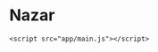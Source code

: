 # Nazar
<!DOCTYPE html>
<html>
  <head>
    <meta charset="utf-8">
    <meta name="viewpoint" content="width=device-width, initial-scale=1.0">
    <title>Lesson 1</title>
    
  </head>
   <body>
<div id="welcome"></div>


<script>//приветствие
const name = prompt('Введите свое имя и фамилию');
alert('Привет,'+name)
    </script>

<script>//год
const year = new Date(2020);
const birth = prompt ('Введите год рождения');
    alert ('твой возраст: '+(year - birth));
    </script>

<script>//квадрат
const dlina = prompt('Введите длину стороны квадрата');
const P = (dlina*4);
const S =(dlina**2);
alert('Периметр =' + P  + ' Площадь =' + S);
    </script>

<script>//площадь круга
const r = prompt('Введите радиус');
const S1=(Math.PI*r**2);
var qq = S1.toFixed(2);
alert('Площадь окружности '+qq);
    </script>

<script>//скорость
const S2 = prompt('Введите расстояние в км между двумя городами ');
const T = prompt('Ведите за сколько часов вы хотите добраться ');
alert('Вы должны двигатся со скоростью '+S2/T +' км/час');
    </script>

<script>//конвертор валют
const USD = 28.21; const EUR=33.38; 
const UA = prompt('Введите сумму в ГРН ');
alert('USD: '+(USD*UA)+' EUR: '+(EUR*UA));
    </script>

<script>//флешка
let f1= 820;
const GB = prompt('Введите объем USB-флешки в ГБ ');
const FGB = (f1 / GB);
var a = Math.floor(FGB);
alert('На USB-флешку вмещается '+ a +' файлов, размером 820 мб');
    </script>

<script>//шоколадки
const money=prompt('Введите сколько у вас денег в грн ');
const choc=prompt('Введите цену шоколадки');
var kolich=(money/choc);
var ko = Math.floor(kolich);

const ost = (money-(ko*choc));
var os = ost.toFixed(2);

alert ('Вы можете купить '+ ko +' шоколадок, '+'у вас осталось ' + os + ' грн');
    </script>

  <script>
const tri=prompt('Введите трехзначное число');

function getReversedNum(tri) {
  let result = 0;
  while (tri) {
    result = result * 10 + tri % 10;
    tri = Math.floor(tri / 10);
  }

  return result;
}
alert('ваше число наоборот '+(getReversedNum(tri)));
  </script>


    <script src="app/main.js"></script>
   </body>
</html>
